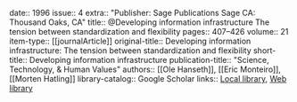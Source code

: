date:: 1996
issue:: 4
extra:: "Publisher: Sage Publications Sage CA: Thousand Oaks, CA"
title:: @Developing information infrastructure The tension between standardization and flexibility
pages:: 407–426
volume:: 21
item-type:: [[journalArticle]]
original-title:: Developing information infrastructure: The tension between standardization and flexibility
short-title:: Developing information infrastructure
publication-title:: "Science, Technology, & Human Values"
authors:: [[Ole Hanseth]], [[Eric Monteiro]], [[Morten Hatling]]
library-catalog:: Google Scholar
links:: [Local library](zotero://select/library/items/RA9ZYA48), [Web library](https://www.zotero.org/users/6520516/items/RA9ZYA48)
